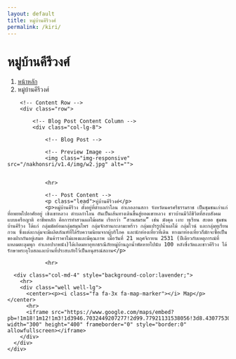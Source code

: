```yaml
---
layout: default
title: หมู่บ้านคีรีวงศ์
permalink: /kiri/
---
```



<div class="container">
<!-- Page Heading/Breadcrumbs -->
  <div class="row">
            <div class="col-lg-12">
                <h1 class="page-header">หมู่บ้านคีรีวงศ์
                </h1>
                <ol class="breadcrumb">
                    <li><a href="../index.html">หน้าหลัก</a>
                    </li>
                    <li class="active">หมู่บ้านคีรีวงศ์</li>
                </ol>
            </div>
        </div>
        <!-- /.row -->

        <!-- Content Row -->
        <div class="row">

            <!-- Blog Post Content Column -->
            <div class="col-lg-8">

                <!-- Blog Post -->

                <!-- Preview Image -->
                <img class="img-responsive" src="/nakhonsri/v1.4/img/w2.jpg" alt="">


                <hr>

                <!-- Post Content -->
                <p class="lead">หู่บ้านคีรีวงศ์</p>
                <p>หมู่บ้านคีรีวง ตั้งอยู่ที่ตำบลกำโลน อำเภอลานสกา จังหวัดนครศรีธรรมราช เป็นชุมชนเก่าแก่ที่อพยพไปอาศัยอยู่ เชิงเขาหลวง ตำบลกำโลน อันเป็นเส้นทางเดินขึ้นสู่ยอดเขาหลวง ชาวบ้านมีวิถีชีวิตที่สงบสังคมแบบเครือญาติ อาชีพหลัก คือการทำสวนผลไม้ผสม เรียกว่า “สวนสมรม” เช่น มังคุด เงาะ ทุเรียน สะตอ ชุมชนบ้านคีรีวง ได้แก่ กลุ่มมัดย้อมกลุ่มสมุนไพร กลุ่มจักสานกะลามะพร้าว กลุ่มแปรรูปน้ำผลไม้ กลุ่มไวน์ และกลุ่มทุเรียนกวน ซึ่งแต่ละกลุ่มจะมีผลิตภัณฑ์ที่ได้รับความนิยมจากผู้บริโภค และนักท่องเที่ยวที่เดิน ทางมาท่องเที่ยวก็มักจะซื้อเป็น ของฝากกันอยู่เสมอ สินค้าราคาไม่แพงและมีคุณภาพ เมื่อวันที่ 21 พฤศจิกายน 2531 (ปีเดียวกับเหตุการณ์ที่แหลมตะลุมพุก อำเภอปากพนัง)ได้เกิดมหาอุทกธรณีภัยหมู่บ้านถูกน้ำพัดหายไปนับ 100 หลังซึ่งวัดและชาวคีรีวง ได้รักษาพระอุโบสถและบ้านที่ประสบภัยไว้เป็นอนุสรณ์สถาน</p>
                
                <hr>
  </div>

      <div class="col-md-4" style="background-color:lavender;">
        <hr>
        <div class="well well-lg">
          <center><p><i class="fa fa-3x fa-map-marker"></i> Map</p></center>
          <hr>
          <iframe src="https://www.google.com/maps/embed?pb=!1m18!1m12!1m3!1d3946.7032449207277!2d99.77921131538056!3d8.430775300390879!2m3!1f0!2f0!3f0!3m2!1i1024!2i768!4f13.1!3m3!1m2!1s0x3053ac308a318d3b%3A0x875f6d294b00cd4f!2z4Lia4LmJ4Liy4LiZ4LiE4Li14Lij4Li14Lin4LiH!5e0!3m2!1sth!2sth!4v1454745607751" width="300" height="400" frameborder="0" style="border:0" allowfullscreen></iframe>
        </div>
      </div>
    </div>
  </div>
